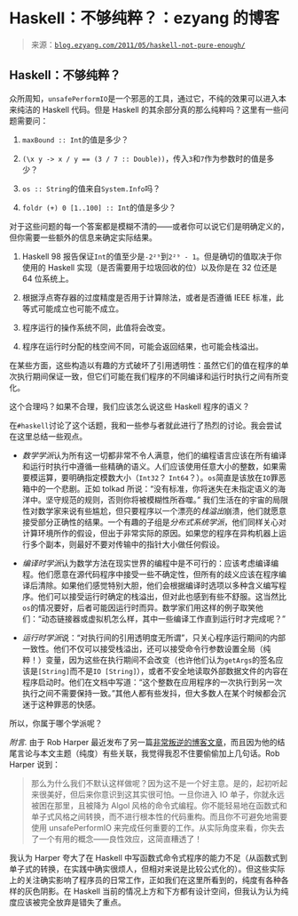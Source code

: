 <!--yml

category: 未分类

date: 2024-07-01 18:17:53

-->

# Haskell：不够纯粹？：ezyang 的博客

> 来源：[`blog.ezyang.com/2011/05/haskell-not-pure-enough/`](http://blog.ezyang.com/2011/05/haskell-not-pure-enough/)

## Haskell：不够纯粹？

众所周知，`unsafePerformIO`是一个邪恶的工具，通过它，不纯的效果可以进入本来纯洁的 Haskell 代码。但是 Haskell 的其余部分真的那么纯粹吗？这里有一些问题需要问：

1.  `maxBound :: Int`的值是多少？

1.  `(\x y -> x / y == (3 / 7 :: Double))`，传入`3`和`7`作为参数时的值是多少？

1.  `os :: String`的值来自`System.Info`吗？

1.  `foldr (+) 0 [1..100] :: Int`的值是多少？

对于这些问题的每一个答案都是模糊不清的——或者你可以说它们是明确定义的，但你需要一些额外的信息来确定实际结果。

1.  Haskell 98 报告保证`Int`的值至少是`-2²⁹`到`2²⁹ - 1`。但是确切的值取决于你使用的 Haskell 实现（是否需要用于垃圾回收的位）以及你是在 32 位还是 64 位系统上。

1.  根据浮点寄存器的过度精度是否用于计算除法，或者是否遵循 IEEE 标准，此等式可能成立也可能不成立。

1.  程序运行的操作系统不同，此值将会改变。

1.  程序在运行时分配的栈空间不同，可能会返回结果，也可能会栈溢出。

在某些方面，这些构造以有趣的方式破坏了引用透明性：虽然它们的值在程序的单次执行期间保证一致，但它们可能在我们程序的不同编译和运行时执行之间有所变化。

这个合理吗？如果不合理，我们应该怎么说这些 Haskell 程序的语义？

在`#haskell`讨论了这个话题，我和一些参与者就此进行了热烈的讨论。我会尝试在这里总结一些观点。

+   *数学学派*认为所有这一切都非常不令人满意，他们的编程语言应该在所有编译和运行时执行中遵循一些精确的语义。人们应该使用任意大小的整数，如果需要模运算，要明确指定模数大小（`Int32`？ `Int64`？）。`os`简直是该放在`IO`罪恶箱中的一个悲剧。正如 tolkad 所说：“没有标准，你将迷失在未指定语义的海洋中。坚守规范的规则，否则你将被模糊性所吞噬。” 我们生活在的宇宙的局限性对数学家来说有些尴尬，但只要程序以一个漂亮的*栈溢出*崩溃，他们就愿意接受部分正确性的结果。一个有趣的子组是*分布式系统学派*，他们同样关心对计算环境所作的假设，但出于非常实际的原因。如果您的程序在异构机器上运行多个副本，则最好不要对传输中的指针大小做任何假设。

+   *编译时学派*认为数学方法在现实世界的编程中是不可行的：应该考虑编译编程。他们愿意在源代码程序中接受一些不确定性，但所有的歧义应该在程序编译后清除。如果他们感觉特别大胆，他们会根据编译时选项以多种含义编写程序。他们可以接受运行时确定的栈溢出，但对此也感到有些不舒服。这当然比`os`的情况要好，后者可能因运行时而异。数学家们用这样的例子取笑他们：“动态链接器或虚拟机怎么样，其中一些编译工作直到运行时才完成呢？”

+   *运行时学派*说：“对执行间的引用透明度无所谓”，只关心程序运行期间的内部一致性。他们不仅可以接受栈溢出，还可以接受命令行参数设置全局（纯粹！）变量，因为这些在执行期间不会改变（也许他们认为`getArgs`的签名应该是`[String]`而不是`IO [String]`），或者不安全地读取外部数据文件的内容在程序启动时。他们在文档中写道：“这个整数在应用程序的一次执行到另一次执行之间不需要保持一致。”其他人都有些发抖，但大多数人在某个时候都会沉迷于这种罪恶的快感。

所以，你属于哪个学派呢？

*附言.* 由于 Rob Harper 最近发布了另一篇[非常叛逆的博客文章](http://existentialtype.wordpress.com/2011/05/01/of-course-ml-has-monads/)，而且因为他的结尾言论与本文主题（纯度）有些关联，我觉得我忍不住要偷偷加上几句话。Rob Harper 说到：

> 那么为什么我们不默认这样做呢？因为这不是一个好主意。是的，起初听起来很美好，但后来你意识到这其实很可怕。一旦你进入 IO 单子，你就永远被困在那里，且被降为 Algol 风格的命令式编程。你不能轻易地在函数式和单子式风格之间转换，而不进行根本性的代码重构。而且你不可避免地需要使用 unsafePerformIO 来完成任何重要的工作。从实际角度来看，你失去了一个有用的概念——良性效应，这简直糟透了！

我认为 Harper 夸大了在 Haskell 中写函数式命令式程序的能力不足（从函数式到单子式的转换，在实践中确实很烦人，但相对来说是比较公式化的）。但这些实际上的关注确实影响了程序员的日常工作，正如我们在这里所看到的，纯度有各种各样的灰色阴影。在 Haskell 当前的情况上方和下方都有设计空间，但我认为认为纯度应该被完全放弃是错失了重点。
